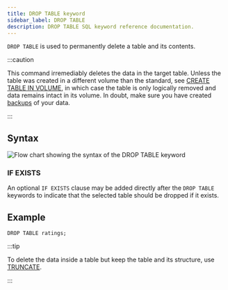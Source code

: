 ```yaml
---
title: DROP TABLE keyword
sidebar_label: DROP TABLE
description: DROP TABLE SQL keyword reference documentation.
---
```


`DROP TABLE` is used to permanently delete a table and its contents.

:::caution

This command irremediably deletes the data in the target table. Unless the 
table was created in a different volume than the standard, see 
[CREATE TABLE IN VOLUME](/docs/reference/sql/create-table/#table-target-volume), in
which case the table is only logically removed and data remains intact in 
its volume. In doubt, make sure you have created 
[backups](/docs/reference/sql/backup/) of your data.

:::

## Syntax

![Flow chart showing the syntax of the DROP TABLE keyword](/img/docs/diagrams/dropTable.svg)

### IF EXISTS

An optional `IF EXISTS` clause may be added directly after the `DROP TABLE`
keywords to indicate that the selected table should be dropped if it exists.

## Example

```questdb-sql
DROP TABLE ratings;
```

:::tip

To delete the data inside a table but keep the table and its structure, use
[TRUNCATE](/docs/reference/sql/truncate/).

:::
